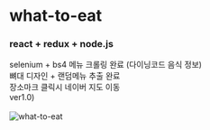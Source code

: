 # what-to-eat
### react + redux + node.js 

selenium + bs4 메뉴 크롤링 완료 (다이닝코드 음식 정보) <br>
뼈대 디자인 + 랜덤메뉴 추출 완료 <br>
장소마크 클릭시 네이버 지도 이동 <br>
ver1.0)
<br>
<br>
![what-to-eat](https://user-images.githubusercontent.com/47528556/69515957-94d7c800-0f93-11ea-94d0-87c36c277afb.gif)

